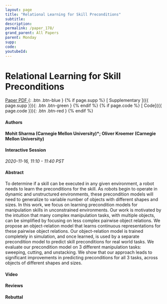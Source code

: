 ```yaml
---
layout: page
title: "Relational Learning for Skill Preconditions"
subtitle: 
description:
permalink: /paper_178/
grand_parent: All Papers
parent: Monday
supp: 
code: 
youtubeId: 
---
```


# Relational Learning for Skill Preconditions

[<i class="fa fa-file-text-o" aria-hidden="true"></i> Paper PDF ](https://drive.google.com/file/d/1CPzLxi8YazDSvQI13t7WK5N9hMCTC5ry/view){: .btn .btn-blue } {% if page.supp %} [<i class="fa fa-file-text-o" aria-hidden="true"></i> Supplementary ]({{ page.supp }}){: .btn .btn-green } {% endif %} {% if page.code %} [<i class="fa fa-github" aria-hidden="true"></i> Code]({{ page.code }}){: .btn .btn-red }
{% endif %}

#### Authors
**Mohit Sharma (Carnegie Mellon University)*; Oliver Kroemer (Carnegie Mellon University)**

#### Interactive Session
*2020-11-16, 11:10 - 11:40 PST*

#### Abstract
To determine if a skill can be executed in any given environment, a robot needs to learn the preconditions for the skill. As robots begin to operate in dynamic and unstructured environments, these precondition models will need to generalize to variable number of objects with different shapes and sizes. In this work, we focus on learning precondition models for manipulation skills in unconstrained environments.
Our work is motivated by the intuition that many complex manipulation tasks, with multiple objects, can be simplified by focusing on less complex pairwise object relations. We propose an object-relation model that learns continuous representations for these pairwise object relations.  Our object-relation model is trained completely in simulation, and once learned, is used by a separate precondition model to predict skill preconditions for real world tasks. We evaluate our precondition model on 3 different manipulation tasks: sweeping, cutting, and unstacking.  We show that our approach leads to significant improvements in predicting preconditions for all 3 tasks, across objects of different shapes and sizes.

#### Video 

#### Reviews

#### Rebuttal
